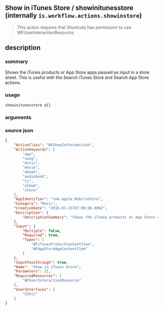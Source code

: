 
## Show in iTunes Store / showinitunesstore (internally `is.workflow.actions.showinstore`)


> This action requires that Shortcuts has permission to use WFUserInteractionResource.


## description
### summary
Shows the iTunes products or App Store apps passed as input in a store sheet. This is useful with the Search iTunes Store and Search App Store actions.


### usage
`showinitunesstore a{}`

### arguments


### source json

```json
{
	"ActionClass": "WFShowInStoreAction",
	"ActionKeywords": [
		"app",
		"song",
		"music",
		"movie",
		"ebook",
		"audiobook",
		"tv",
		"album",
		"store"
	],
	"AppIdentifier": "com.apple.MobileStore",
	"Category": "Music",
	"CreationDate": "2016-03-15T07:00:00.000Z",
	"Description": {
		"DescriptionSummary": "Shows the iTunes products or App Store apps passed as input in a store sheet. This is useful with the Search iTunes Store and Search App Store actions."
	},
	"Input": {
		"Multiple": false,
		"Required": true,
		"Types": [
			"WFiTunesProductContentItem",
			"WFAppStoreAppContentItem"
		]
	},
	"InputPassthrough": true,
	"Name": "Show in iTunes Store",
	"Parameters": [],
	"RequiredResources": [
		"WFUserInteractionResource"
	],
	"UserInterfaces": [
		"UIKit"
	]
}
```
